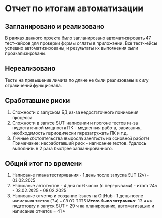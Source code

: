 # Отчет по итогам автоматизации

## Запланировано и реализовано

В рамках данного проекта было запланировано автоматизировать 47 тест-кейсов для проверки формы оплаты в приложении. Все
тест-кейсы успешно автоматизированы, и результаты их выполнения были проанализированы.

## Нереализовано

Тесты на превышение лимита по длине не были реализованы в силу ограничений функционала.

## Сработавшие риски

1. Сложности с запуском БД из-за недостаточного понимания процесса
2. Сложности в запусе SUT, написании и прогоне тестов из-за недостаточной мощности ПК - медленная работа, зависания,
   необходимость периодически перезагружать ПК и т.д.
3. Личные обстоятельства (выросла занятость на основной работе)
   Примечание: несработавший риск - написание тестов. Удалось выполнить в 2 раза быстрее запланированного.

## Общий итог по времени

1. Написание плана тестирования - 1 день после запуска SUT (2ч) - 03.02.2025
2. Написание автотестов - 4 дня по 6 часов (с перерывами) - итого 24ч - 03.02.2025 - 08.02.2025
3. Написание отчетов и создание Issues на GitHub - 1 день после написания тестов (3ч) - 08.02.2025
   **Итого было затрачено:** 12 ч на подготовку и запуск SUT + 29 ч на планирование, автоматизацию и написание отчетов =
   41 ч